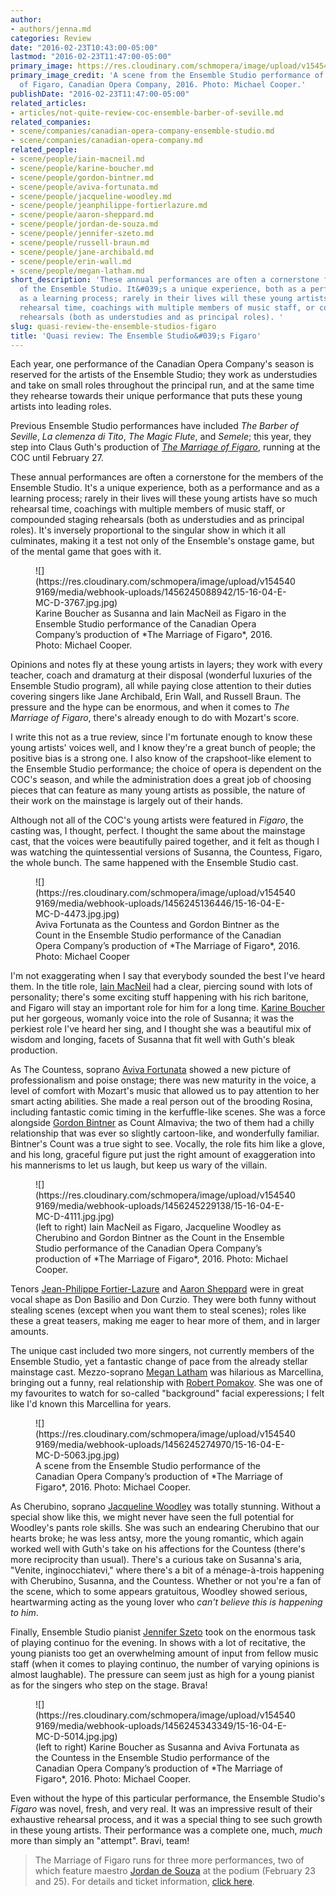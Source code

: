 ```yaml
---
author:
- authors/jenna.md
categories: Review
date: "2016-02-23T10:43:00-05:00"
lastmod: "2016-02-23T11:47:00-05:00"
primary_image: https://res.cloudinary.com/schmopera/image/upload/v1545409169/media/webhook-uploads/1456243228958/2016-02-23---Figaro-Ensemble-MC-Square.jpg.jpg
primary_image_credit: 'A scene from the Ensemble Studio performance of The Marriage
  of Figaro, Canadian Opera Company, 2016. Photo: Michael Cooper.'
publishDate: "2016-02-23T11:47:00-05:00"
related_articles:
- articles/not-quite-review-coc-ensemble-barber-of-seville.md
related_companies:
- scene/companies/canadian-opera-company-ensemble-studio.md
- scene/companies/canadian-opera-company.md
related_people:
- scene/people/iain-macneil.md
- scene/people/karine-boucher.md
- scene/people/gordon-bintner.md
- scene/people/aviva-fortunata.md
- scene/people/jacqueline-woodley.md
- scene/people/jeanphilippe-fortierlazure.md
- scene/people/aaron-sheppard.md
- scene/people/jordan-de-souza.md
- scene/people/jennifer-szeto.md
- scene/people/russell-braun.md
- scene/people/jane-archibald.md
- scene/people/erin-wall.md
- scene/people/megan-latham.md
short_description: 'These annual performances are often a cornerstone for the members
  of the Ensemble Studio. It&#039;s a unique experience, both as a performance and
  as a learning process; rarely in their lives will these young artists have so much
  rehearsal time, coachings with multiple members of music staff, or compounded staging
  rehearsals (both as understudies and as principal roles). '
slug: quasi-review-the-ensemble-studios-figaro
title: 'Quasi review: The Ensemble Studio&#039;s Figaro'
---
```


Each year, one performance of the Canadian Opera Company's season is reserved for the artists of the Ensemble Studio; they work as understudies and take on small roles throughout the principal run, and at the same time they rehearse towards their unique performance that puts these young artists into leading roles.

Previous Ensemble Studio performances have included *The Barber of Seville*, *La clemenza di Tito*, *The Magic Flute*, and *Semele*; this year, they step into Claus Guth's production of [*The Marriage of Figaro*](http://www.coc.ca/PerformancesAndTickets/1516Season/TheMarriageofFigaro.aspx), running at the COC until February 27.

These annual performances are often a cornerstone for the members of the Ensemble Studio. It's a unique experience, both as a performance and as a learning process; rarely in their lives will these young artists have so much rehearsal time, coachings with multiple members of music staff, or compounded staging rehearsals (both as understudies and as principal roles). It's inversely proportional to the singular show in which it all culminates, making it a test not only of the Ensemble's onstage game, but of the mental game that goes with it.

<figure data-type="image">![](https://res.cloudinary.com/schmopera/image/upload/v1545409169/media/webhook-uploads/1456245088942/15-16-04-E-MC-D-3767.jpg.jpg)
<figcaption>Karine Boucher as Susanna and Iain MacNeil as Figaro in the Ensemble Studio performance of the Canadian Opera Company’s production of *The Marriage of Figaro*, 2016. Photo: Michael Cooper.</figcaption>
</figure>

Opinions and notes fly at these young artists in layers; they work with every teacher, coach and dramaturg at their disposal (wonderful luxuries of the Ensemble Studio program), all while paying close attention to their duties covering singers like Jane Archibald, Erin Wall, and Russell Braun. The pressure and the hype can be enormous, and when it comes to *The Marriage of Figaro*, there's already enough to do with Mozart's score.

I write this not as a true review, since I'm fortunate enough to know these young artists' voices well, and I know they're a great bunch of people; the positive bias is a strong one. I also know of the crapshoot-like element to the Ensemble Studio performance; the choice of opera is dependent on the COC's season, and while the administration does a great job of choosing pieces that can feature as many young artists as possible, the nature of their work on the mainstage is largely out of their hands.

Although not all of the COC's young artists were featured in *Figaro*, the casting was, I thought, perfect. I thought the same about the mainstage cast, that the voices were beautifully paired together, and it felt as though I was watching the quintessential versions of Susanna, the Countess, Figaro, the whole bunch. The same happened with the Ensemble Studio cast.

<figure data-type="image">![](https://res.cloudinary.com/schmopera/image/upload/v1545409169/media/webhook-uploads/1456245136446/15-16-04-E-MC-D-4473.jpg.jpg)
<figcaption>Aviva Fortunata as the Countess and Gordon Bintner as the Count in the Ensemble Studio performance of the Canadian Opera Company’s production of *The Marriage of Figaro*, 2016. Photo: Michael Cooper</figcaption>
</figure>

I'm not exaggerating when I say that everybody sounded the best I've heard them. In the title role, [Iain MacNeil](/scene/people/iain-macneil/) had a clear, piercing sound with lots of personality; there's some exciting stuff happening with his rich baritone, and Figaro will stay an important role for him for a long time. [Karine Boucher](/scene/people/karine-boucher/) put her gorgeous, womanly voice into the role of Susanna; it was the perkiest role I've heard her sing, and I thought she was a beautiful mix of wisdom and longing, facets of Susanna that fit well with Guth's bleak production.

As The Countess, soprano [Aviva Fortunata](/scene/people/aviva-fortunata/) showed a new picture of professionalism and poise onstage; there was new maturity in the voice, a level of comfort with Mozart's music that allowed us to pay attention to her smart acting abilities. She made a real person out of the brooding Rosina, including fantastic comic timing in the kerfuffle-like scenes. She was a force alongside [Gordon Bintner](/scene/people/gordon-bintner/) as Count Almaviva; the two of them had a chilly relationship that was ever so slightly cartoon-like, and wonderfully familiar. Bintner's Count was a true sight to see. Vocally, the role fits him like a glove, and his long, graceful figure put just the right amount of exaggeration into his mannerisms to let us laugh, but keep us wary of the villain.

<figure data-type="image">![](https://res.cloudinary.com/schmopera/image/upload/v1545409169/media/webhook-uploads/1456245229138/15-16-04-E-MC-D-4111.jpg.jpg)
<figcaption> (left to right) Iain MacNeil as Figaro, Jacqueline Woodley as Cherubino and Gordon Bintner as the Count in the Ensemble Studio performance of the Canadian Opera Company’s production of *The Marriage of Figaro*, 2016. Photo: Michael Cooper.</figcaption>
</figure>

Tenors [Jean-Philippe Fortier-Lazure](/scene/people/jean-philippe-fortier-lazure/) and [Aaron Sheppard](/scene/people/aaron-sheppard/) were in great vocal shape as Don Basilio and Don Curzio. They were both funny without stealing scenes (except when you want them to steal scenes); roles like these a great teasers, making me eager to hear more of them, and in larger amounts.

The unique cast included two more singers, not currently members of the Ensemble Studio, yet a fantastic change of pace from the already stellar mainstage cast. Mezzo-soprano [Megan Latham](/scene/people/megan-latham/) was hilarious as Marcellina, bringing out a funny, real relationship with [Robert Pomakov](/scene/people/robert-pomakov/). She was one of my favourites to watch for so-called "background" facial experessions; I felt like I'd known this Marcellina for years. 

<figure data-type="image">![](https://res.cloudinary.com/schmopera/image/upload/v1545409169/media/webhook-uploads/1456245274970/15-16-04-E-MC-D-5063.jpg.jpg)
<figcaption>A scene from the Ensemble Studio performance of the Canadian Opera Company’s production of *The Marriage of Figaro*, 2016. Photo: Michael Cooper.</figcaption>
</figure>

As Cherubino, soprano [Jacqueline Woodley](/scene/people/jacqueline-woodley/) was totally stunning. Without a special show like this, we might never have seen the full potential for Woodley's pants role skills. She was such an endearing Cherubino that our hearts broke; he was less antsy, more the young romantic, which again worked well with Guth's take on his affections for the Countess (there's more reciprocity than usual). There's a curious take on Susanna's aria, "Venite, inginocchiatevi," where there's a bit of a ménage-à-trois happening with Cherubino, Susanna, and the Countess. Whether or not you're a fan of the scene, which to some appears gratuitous, Woodley showed serious, heartwarming acting as the young lover who *can't believe this is happening to him*.

Finally, Ensemble Studio pianist [Jennifer Szeto](/scene/people/jennifer-szeto/) took on the enormous task of playing continuo for the evening. In shows with a lot of recitative, the young pianists too get an overwhelming amount of input from fellow music staff (when it comes to playing continuo, the number of varying opinions is almost laughable). The pressure can seem just as high for a young pianist as for the singers who step on the stage. Brava!

<figure data-type="image">![](https://res.cloudinary.com/schmopera/image/upload/v1545409169/media/webhook-uploads/1456245343349/15-16-04-E-MC-D-5014.jpg.jpg)
<figcaption>(left to right) Karine Boucher as Susanna and Aviva Fortunata as the Countess in the Ensemble Studio performance of the Canadian Opera Company’s production of *The Marriage of Figaro*, 2016. Photo: Michael Cooper.</figcaption>
</figure>

Even without the hype of this particular performance, the Ensemble Studio's *Figaro* was novel, fresh, and very real. It was an impressive result of their exhaustive rehearsal process, and it was a special thing to see such growth in these young artists. Their performance was a complete one, much, *much* more than simply an "attempt". Bravi, team!

>The Marriage of Figaro runs for three more performances, two of which feature maestro [Jordan de Souza](/scene/people/jordan-de-souza/) at the podium (February 23 and 25). For details and ticket information, [click here](http://www.coc.ca/PerformancesAndTickets/1516Season/TheMarriageofFigaro.aspx).
